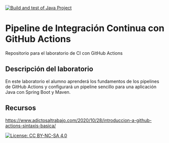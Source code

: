 [![Build and test of Java Project](https://github.com/ETSISI-EMS/ems2023_lab_1_3_ci_github_actions-Tena00/actions/workflows/main.yml/badge.svg)](https://github.com/ETSISI-EMS/ems2023_lab_1_3_ci_github_actions-Tena00/actions/workflows/main.yml)

# Pipeline de Integración Continua con GitHub Actions

Repositorio para el laboratorio de CI con GitHub Actions

## Descripción del laboratorio

En este laboratorio el alumno aprenderá los fundamentos de los pipelines de GitHub Actions y configurará un pipeline
sencillo para una aplicación Java con Spring Boot y Maven. 

## Recursos
https://www.adictosaltrabajo.com/2020/10/28/introduccion-a-github-actions-sintaxis-basica/

[![License: CC BY-NC-SA 4.0](https://img.shields.io/badge/License-CC_BY--NC--SA_4.0-lightgrey.svg)](https://creativecommons.org/licenses/by-nc-sa/4.0/)
